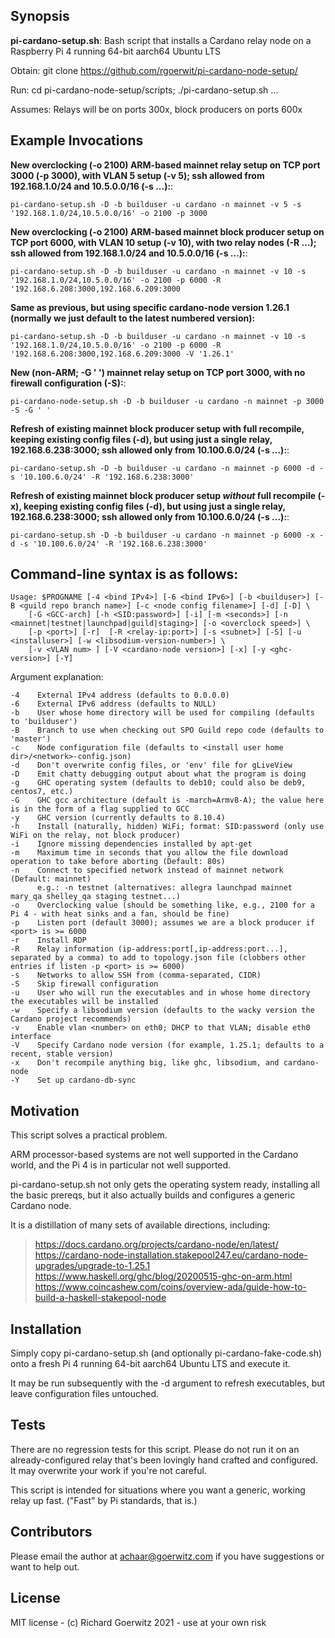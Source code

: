 ## Synopsis

**pi-cardano-setup.sh**:  Bash script that installs a Cardano relay node on a Raspberry Pi 4 running 64-bit aarch64 Ubuntu LTS

Obtain:  git clone https://github.com/rgoerwit/pi-cardano-node-setup/

Run:  cd pi-cardano-node-setup/scripts; ./pi-cardano-setup.sh ... 

Assumes:  Relays will be on ports 300x, block producers on ports 600x
## Example Invocations

**New overclocking (-o 2100) ARM-based mainnet relay setup on TCP port 3000 (-p 3000), with VLAN 5 setup (-v 5); ssh allowed from 192.168.1.0/24 and 10.5.0.0/16 (-s ...):**:
```
pi-cardano-setup.sh -D -b builduser -u cardano -n mainnet -v 5 -s '192.168.1.0/24,10.5.0.0/16' -o 2100 -p 3000 
```
**New overclocking (-o 2100) ARM-based mainnet block producer setup on TCP port 6000, with VLAN 10 setup (-v 10), with two relay nodes (-R ...); ssh allowed from 192.168.1.0/24 and 10.5.0.0/16 (-s ...):**:  
```
pi-cardano-setup.sh -D -b builduser -u cardano -n mainnet -v 10 -s '192.168.1.0/24,10.5.0.0/16' -o 2100 -p 6000 -R '192.168.6.208:3000,192.168.6.209:3000
```
**Same as previous, but using specific cardano-node version 1.26.1 (normally we just default to the latest numbered version):**
```
pi-cardano-setup.sh -D -b builduser -u cardano -n mainnet -v 10 -s '192.168.1.0/24,10.5.0.0/16' -o 2100 -p 6000 -R '192.168.6.208:3000,192.168.6.209:3000 -V '1.26.1'
```
**New (non-ARM; -G ' ') mainnet relay setup on TCP port 3000, with no firewall configuration (-S):**:
```
pi-cardano-node-setup.sh -D -b builduser -u cardano -n mainnet -p 3000 -S -G ' '
```
**Refresh of existing mainnet block producer setup with full recompile, keeping existing config files (-d), but using just a single relay, 192.168.6.238:3000; ssh allowed only from 10.100.6.0/24 (-s ...):**:  
```
pi-cardano-setup.sh -D -b builduser -u cardano -n mainnet -p 6000 -d -s '10.100.6.0/24' -R '192.168.6.238:3000'
```
**Refresh of existing mainnet block producer setup *without* full recompile (-x), keeping existing config files (-d), but using just a single relay, 192.168.6.238:3000; ssh allowed only from 10.100.6.0/24 (-s ...):**:  
```
pi-cardano-setup.sh -D -b builduser -u cardano -n mainnet -p 6000 -x -d -s '10.100.6.0/24' -R '192.168.6.238:3000'
```

## Command-line syntax is as follows:

```
Usage: $PROGNAME [-4 <bind IPv4>] [-6 <bind IPv6>] [-b <builduser>] [-B <guild repo branch name>] [-c <node config filename>] [-d] [-D] \
    [-G <GCC-arch] [-h <SID:password>] [-i] [-m <seconds>] [-n <mainnet|testnet|launchpad|guild|staging>] [-o <overclock speed>] \
	[-p <port>] [-r]  [-R <relay-ip:port>] [-s <subnet>] [-S] [-u <installuser>] [-w <libsodium-version-number>] \
	[-v <VLAN num> ] [-V <cardano-node version>] [-x] [-y <ghc-version>] [-Y]
```

Argument explanation:

```
-4    External IPv4 address (defaults to 0.0.0.0)
-6    External IPv6 address (defaults to NULL)
-b    User whose home directory will be used for compiling (defaults to 'builduser')
-B    Branch to use when checking out SPO Guild repo code (defaults to 'master')
-c    Node configuration file (defaults to <install user home dir>/<network>-config.json)
-d    Don't overwrite config files, or 'env' file for gLiveView
-D    Emit chatty debugging output about what the program is doing
-g    GHC operating system (defaults to deb10; could also be deb9, centos7, etc.)
-G    GHC gcc architecture (default is -march=Armv8-A); the value here is in the form of a flag supplied to GCC
-y    GHC version (currently defaults to 8.10.4)
-h    Install (naturally, hidden) WiFi; format: SID:password (only use WiFi on the relay, not block producer)
-i    Ignore missing dependencies installed by apt-get
-m    Maximum time in seconds that you allow the file download operation to take before aborting (Default: 80s)
-n    Connect to specified network instead of mainnet network (Default: mainnet)
      e.g.: -n testnet (alternatives: allegra launchpad mainnet mary_qa shelley_qa staging testnet...)
-o    Overclocking value (should be something like, e.g., 2100 for a Pi 4 - with heat sinks and a fan, should be fine)
-p    Listen port (default 3000); assumes we are a block producer if <port> is >= 6000
-r    Install RDP
-R    Relay information (ip-address:port[,ip-address:port...], separated by a comma) to add to topology.json file (clobbers other entries if listen -p <port> is >= 6000)
-s    Networks to allow SSH from (comma-separated, CIDR)
-S    Skip firewall configuration
-u    User who will run the executables and in whose home directory the executables will be installed
-w    Specify a libsodium version (defaults to the wacky version the Cardano project recommends)
-v    Enable vlan <number> on eth0; DHCP to that VLAN; disable eth0 interface
-V    Specify Cardano node version (for example, 1.25.1; defaults to a recent, stable version)
-x    Don't recompile anything big, like ghc, libsodium, and cardano-node
-Y    Set up cardano-db-sync
```

## Motivation

This script solves a practical problem.

ARM processor-based systems are not well supported in the Cardano world, and the Pi 4 is in particular not well supported.

pi-cardano-setup.sh not only gets the operating system ready, installing all the basic prereqs, but it also actually builds and configures a generic Cardano node.

It is a distillation of many sets of available directions, including:

>   https://docs.cardano.org/projects/cardano-node/en/latest/
>   https://cardano-node-installation.stakepool247.eu/cardano-node-upgrades/upgrade-to-1.25.1
>	https://www.haskell.org/ghc/blog/20200515-ghc-on-arm.html
>	https://www.coincashew.com/coins/overview-ada/guide-how-to-build-a-haskell-stakepool-node


## Installation

Simply copy pi-cardano-setup.sh (and optionally pi-cardano-fake-code.sh) onto a fresh Pi 4 running 64-bit aarch64 Ubuntu LTS and execute it.

It may be run subsequently with the -d argument to refresh executables, but leave configuration files untouched.


## Tests

There are no regression tests for this script.  Please do not run it on an already-configured relay that's been lovingly hand crafted and configured.  It may overwrite your work if you're not careful.

This script is intended for situations where you want a generic, working relay up fast.  ("Fast" by Pi standards, that is.)


## Contributors

Please email the author at achaar@goerwitz.com if you have suggestions or want to help out.


## License

MIT license - (c) Richard Goerwitz 2021 - use at your own risk

